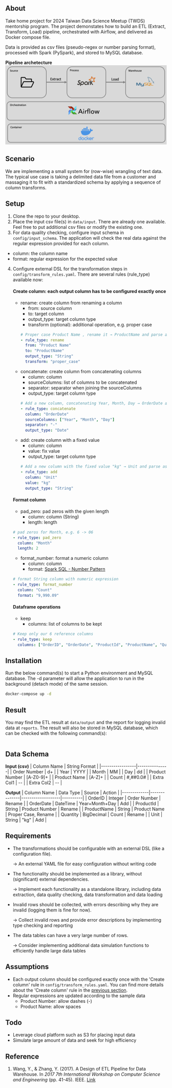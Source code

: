 ## About
Take home project for 2024 Taiwan Data Science Meetup (TWDS) mentorship program. The project demonstates how to build an ETL (Extract, Transform, Load) pipeline, orchestrated with Airflow, and delivered as Docker compose file. 

Data is provided as csv files (pseudo-regex or number parsing format), processed with Spark (PySpark), and stored to MySQL database.

**Pipeline archetecture**
![alt text](misc/pipeline.png)

## Scenario
We are implementing a small system for (row-wise) wrangling of text data. The typical use case is taking a delimited data file from a customer and massaging it to fit with a standardized schema by applying a sequence of column transforms.

## Setup
1. Clone the repo to your desktop.
2. Place the input csv file(s) in `data/input`. There are already one available. Feel free to put additional csv files or modify the existing one.
3. For data quality checking, configure input schema in `config/input_schema`. The application will check the real data against the regular expression provided for each column.
* column: the column name
* format: regular expression for the expected value
4. Configure external DSL for the transformation steps in `config/transform_rules.yaml`. There are several rules (rule_type) available now:

    #### Create column: each output column has to be configured exactly once
    * rename: create column from renaming a column
        * from: source column
        * to: target column
        * output_type: target column type
        * transform (optional): additional operation, e.g. proper case
        ```yaml
        # Proper case Product Name , rename it → ProductName and parse as String
        - rule_type: rename
          from: "Product Name"
          to: "ProductName"
          output_type: "String"
          transform: "proper_case"
        ```
    * concatenate: create column from concatenating columns
        * column: column
        * sourceColumns: list of columns to be concatenated
        * separator: separator when joining the sourceColumns
        * output_type: target column type
        ```yaml
        # Add a new column, concatenating Year, Month, Day → OrderDate and parse as DateTime
        - rule_type: concatenate
          column: "OrderDate"
          sourceColumns: ["Year", "Month", "Day"]
          separator: "-"
          output_type: "Date"
        ```
    * add: create column with a fixed value
        * column: column
        * value: fix value
        * output_type: target column type
        ```yaml
        # Add a new column with the fixed value "kg" → Unit and parse as String
        - rule_type: add
          column: "Unit"
          value: "kg"
          output_type: "String"
        ```

    #### Format column
    * pad_zero: pad zeros with the given length
        * column: column (String)
        * length: length
    ```yaml
    # pad zeros for Month, e.g. 6 -> 06
    - rule_type: pad_zero
      column: "Month"
      length: 2
    ```
    * format_number: format a numeric column
        * column: column
        * format: [Spark SQL - Number Pattern](https://spark.apache.org/docs/3.3.1/sql-ref-number-pattern.html)
    ```yaml
    # format String column with numeric expression
    - rule_type: format_number
      column: "Count"
      format: "9,990.09"
    ```

    #### Dataframe operations
    * keep
        * columns: list of columns to be kept
    ```yaml
    # Keep only our 6 reference columns
    - rule_type: keep
      columns: ["OrderID", "OrderDate", "ProductId", "ProductName", "Quantity", "Unit"]
    ```

## Installation
Run the below command(s) to start a Python environment and MySQL database. The -d parameter will allow the application to run in the background (detach mode) of the same session.
```bash
docker-compose up -d
```

## Result
You may find the ETL result at `data/output` and the report for logging invalid data at `reports`. The result will also be stored in MySQL database, which can be checked with the following command(s):
```bash

```

## Data Schema
**Input (csv)**
| Column Name     | String Format |
|-----------------|---------------|
| Order Number    | d+            |
| Year            | YYYY          |
| Month           | MM            |
| Day             | dd            |
| Product Number  | [A-Z0-9]+     |
| Product Name    | [A-Z]+        |
| Count           | #,##0.0#      |
| Extra Col1      | --            |
| Extra Col2      | --            |


**Output**
| Column Name | Data Type    | Source            | Action   |
|-------------|--------------|-------------------|----------|
| OrderID     | Integer      | Order Number      | Rename   |
| OrderDate   | DateTime     | Year+Month+Day    | Add      |
| ProductId   | String       | Product Number    | Rename   |
| ProductName | String       | Product Name      | Proper Case, Rename |
| Quantity    | BigDecimal   | Count             | Rename   |
| Unit        | String       | "kg"              | Add      |

## Requirements
* The transformations should be configurable with an external DSL (like a configuration file).

    -> An external YAML file for easy configuration without writing code

* The functionality should be implemented as a library, without (significant) external dependencies.

    -> Implement each functionality as a standalone library, including data extraction, data quality checking, data transformation and data loading

* Invalid rows should be collected, with errors describing why they are invalid (logging them is fine for now).

    -> Collect invalid rows and provide error descriptions by implementing type checking and reporting

* The data tables can have a very large number of rows.

    -> Consider implementing additional data simulation functions to efficiently handle large data tables

## Assumptions
* Each output column should be configured exactly once with the 'Create column' rule in `config/transform_rules.yaml`. You can find more details about the 'Create column' rule in the [previous section](#create-column).
* Regular expressions are updated according to the sample data
    * Product Number: allow dashes (-)
    * Product Name: allow spaces

## Todo
* Leverage cloud platform such as S3 for placing input data
* Simulate large amount of data and seek for high efficiency

## Reference
1. Wang, Y., & Zhang, Y. (2017). A Design of ETL Pipeline for Data Warehouse. In *2017 7th International Workshop on Computer Science and Engineering* (pp. 41-45). IEEE. [Link](http://www.wcse.org/WCSE_2017/041.pdf)